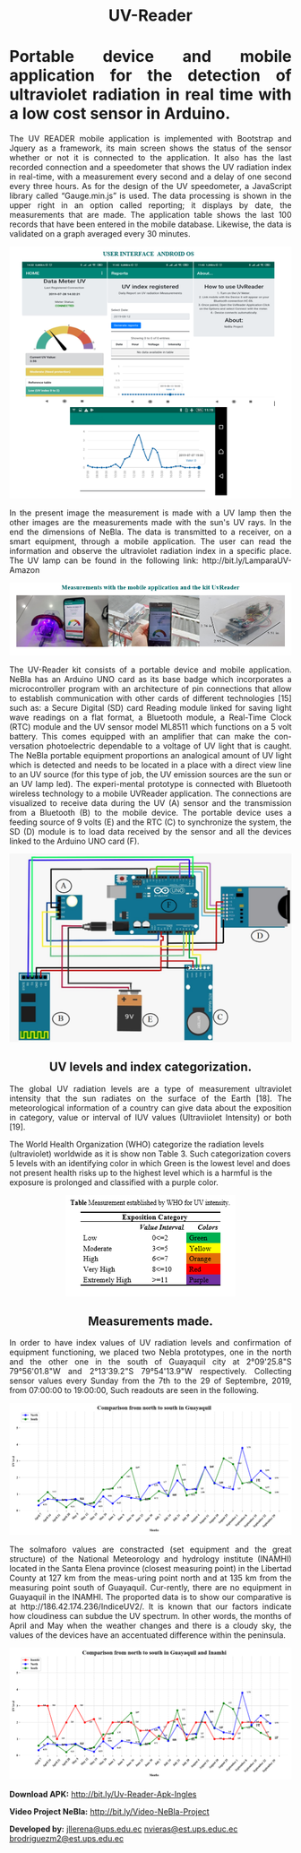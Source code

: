 <h1 align="center"> UV-Reader</h1>
<h1 align="justify">Portable device and mobile application for the detection of ultraviolet radiation in real time with a low cost sensor in Arduino.</h1>
   
<p align="justify">
The UV READER mobile application is implemented with Bootstrap and Jquery as a framework, its main screen shows the status of the sensor whether or not it is connected to the application. It also has the last recorded connection and a speedometer that shows the UV radiation index in real-time, with a measurement every second and a delay of one second every three hours. As for the design of the UV speedometer, a JavaScript library called “Gauge.min.js” is used.
The data processing is shown in the upper right in an option called reporting; it displays by date, the measurements that are made. The application table shows the last 100 records that have been entered in the mobile database. Likewise, the data is validated on a graph averaged every 30 minutes.
</p>

<p align="center">
   <img src="https://github.com/brodriguezm998/UV-Reader/blob/master/ImagenesUVReader/Interface-UvReader.PNG" alt="" style="max-width:100%;">
</p>

<p align="justify">
In the present image the measurement is made with a UV lamp then the other images are the measurements made with the sun's UV rays. In the end the dimensions of NeBla.
The data is transmitted to a receiver, on a smart equipment, through a mobile application. The user can read the information and observe the ultraviolet radiation index in a specific place.
The UV lamp can be found in the following link: http://bit.ly/LamparaUV-Amazon
</p>


<p align="center">
    <img src="https://github.com/brodriguezm998/UV-Reader/blob/master/ImagenesUVReader/Kit-UvReader-NeBla.PNG" alt="" style="max-width:100%;">
</p>

<p align="justify">
The UV-Reader kit consists of a portable device and mobile application.  NeBla has an Arduino UNO card as its base badge which incorporates a microcontroller program with an architecture of pin connections that allow to establish communication with other cards of different technologies [15] such as: a Secure Digital (SD) card Reading module linked for saving light wave readings on a flat format, a Bluetooth module, a Real-Time Clock (RTC) module and the UV sensor model ML8511 which functions on a 5 volt battery. This comes equipped with an amplifier that can make the con-versation photoelectric dependable to a voltage of UV light that is caught. The NeBla portable equipment proportions an analogical amount of UV light which is detected and needs to be located in a place with a direct view line to an UV source (for this type of job, the UV emission sources are the sun or an UV lamp led). The experi-mental prototype is connected with Bluetooth wireless technology to a mobile UVReader application. The connections are visualized to receive data during the UV (A) sensor and the transmission from a Bluetooth (B) to the mobile device. The portable device uses a feeding source of 9 volts (E) and the RTC (C) to synchronize the system, the SD (D) module is to load data received by the sensor and all the devices linked to the Arduino UNO card (F).
</p>

<p align="center">
   <img src="https://github.com/brodriguezm998/UV-Reader/blob/master/ImagenesUVReader/Nebla-PieFoto.png" alt="" style="max-width:100%;">
</p>

<h2 align="center"> UV levels and index categorization.</h2>

<p align="justify">
The global UV radiation levels are a type of measurement ultraviolet intensity that the sun radiates on the surface of the Earth [18]. The meteorological information of a country can give data about the exposition in category, value or interval of IUV values (Ultraviiolet Intensity) or both [19].

The World Health Organization (WHO) categorize the radiation levels (ultraviolet) worldwide as it is show non Table 3. Such categorization covers 5 levels with an identifying color in which Green is the lowest level and does not present health risks up to the highest level which is a harmful is the exposure is prolonged and classified with a purple color.   
</p>

<p align="center">
    <img src="https://github.com/brodriguezm998/UV-Reader/blob/master/Mediciones/Tabla-Colores.PNG" alt="" style="max-width:100%;">
</p>

<h2 align="center">Measurements made.</h2>

<p align="justify">
In order to have index values of UV radiation levels and confirmation of equipment functioning, we placed two Nebla prototypes, one in the north and the other one in the south of Guayaquil city at 2°09'25.8"S 79°56'01.8"W and 2°13'39.2"S 79°54'13.9"W respectively. Collecting sensor values every Sunday from the 7th to the 29 of Septembre, 2019, from 07:00:00 to 19:00:00, Such readouts are seen in the following.
</p>

<p align="center">
    <img src="https://github.com/brodriguezm998/UV-Reader/blob/master/Mediciones/North-vs-South.png" alt="" style="max-width:100%;">
</p>

<p align="justify">
The solmaforo values are constracted (set equipment and the great structure) of the National Meteorology and hydrology institute (INAMHI) located in the Santa Elena province (closest measuring point) in the Libertad County at 127 km from the meas-uring point north and at 135 km from the measuring point south of Guayaquil. Cur-rently, there are no equipment in Guayaquil in the INAMHI. The proported data is to show our comparative is at http://186.42.174.236/IndiceUV2/. It is known that our factors indicate how cloudiness can subdue the UV spectrum. In other words, the months of April and May when the weather changes and there is a cloudy sky, the values of the devices have an accentuated difference within the peninsula.
</p>

<p align="center">
    <img src="https://github.com/brodriguezm998/UV-Reader/blob/master/Mediciones/Inamhi-vs-UVReader.png" alt="" style="max-width:100%;">
</p>


<strong>Download APK:</strong> http://bit.ly/Uv-Reader-Apk-Ingles

<strong>Video Project NeBla:</strong> http://bit.ly/Video-NeBla-Project

<strong>Developed by:</strong> jllerena@ups.edu.ec nvieras@est.ups.educ.ec brodriguezm2@est.ups.edu.ec

